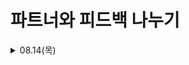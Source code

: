 # 파트너와 피드백 나누기

<details>
<summary>08.14(목)</summary>  

- 좋은점: 실생활에서 많이 사용되는 지도 어플리케이션을 더 개발할 수 있다는 점  

- 우려되는점: html을 사용해본 경험이 없고, 실제 제품 형식으로 나와있지 않은 점이 우려됨  

- 아이디어: 지하철 역 내의 cctv 영상을 기반으로 YOLO를 이용해 지하철을 기다리는 사람 수를 카운트하여 네이버지도에 반영하기  


</details> 
